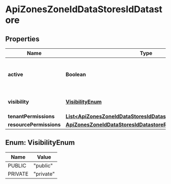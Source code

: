 

# ApiZonesZoneIdDataStoresIdDatastore

## Properties

Name | Type | Description | Notes
------------ | ------------- | ------------- | -------------
**active** | **Boolean** | Activate &#x60;true&#x60; or disable &#x60;false&#x60; the datastore |  [optional]
**visibility** | [**VisibilityEnum**](#VisibilityEnum) | Setting &#x60;private&#x60; or &#x60;public&#x60; |  [optional]
**tenantPermissions** | [**List&lt;ApiZonesZoneIdDataStoresIdDatastoreTenantPermissions&gt;**](ApiZonesZoneIdDataStoresIdDatastoreTenantPermissions.md) |  |  [optional]
**resourcePermissions** | [**ApiZonesZoneIdDataStoresIdDatastoreResourcePermissions**](ApiZonesZoneIdDataStoresIdDatastoreResourcePermissions.md) |  |  [optional]



## Enum: VisibilityEnum

Name | Value
---- | -----
PUBLIC | &quot;public&quot;
PRIVATE | &quot;private&quot;



